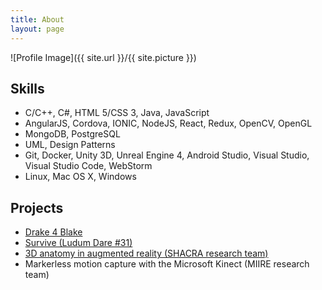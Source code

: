 ```yaml
---
title: About
layout: page
---
```

![Profile Image]({{ site.url }}/{{ site.picture }})

<h2>Skills</h2>

<ul class="skill-list">
	<li>C/C++, C#, HTML 5/CSS 3, Java, JavaScript</li>
	<li>AngularJS, Cordova, IONIC, NodeJS, React, Redux, OpenCV, OpenGL</li>
	<li>MongoDB, PostgreSQL</li>
	<li>UML, Design Patterns</li>
	<li>Git, Docker, Unity 3D, Unreal Engine 4, Android Studio, Visual Studio, Visual Studio Code, WebStorm</li>
	<li>Linux, Mac OS X, Windows</li>
</ul>

<h2>Projects</h2>

<ul>
	<li><a href="https://github.com/sterlingwes/drake4blake" target="_blank">Drake 4 Blake</a></li>
	<li><a href="https://github.com/derekhendrickx/LD31-Survive" target="_blank">Survive (Ludum Dare #31)</a></li>
	<li><a href="https://youtu.be/nnkq6x-22-A?list=PLUL4URpE8LkTLoATVhdhU_kNFuLOD-pH8" target="_blank">3D anatomy in augmented reality (SHACRA research team)</a></li>
	<li>Markerless motion capture with the Microsoft Kinect (MIIRE research team)</li>
</ul>
